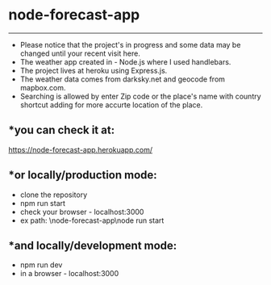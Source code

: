 # node-forecast-app
------------------

* Please notice that the project's in progress and some data may be changed until your recent visit here.
* The weather app created in - Node.js where I used handlebars.
* The project lives at heroku using Express.js.
* The weather data comes from darksky.net and geocode from mapbox.com.
* Searching is allowed by enter Zip code or the place's name with country shortcut adding for more accurte location of the place.


*you can check it at:
----------------------
https://node-forecast-app.herokuapp.com/

*or locally/production mode: 
-----------------------
* clone the repository
* npm run start
* check your browser - localhost:3000
* ex path: \node-forecast-app\node run start

*and locally/development mode:
----------------------
* npm run dev
* in a browser - localhost:3000
